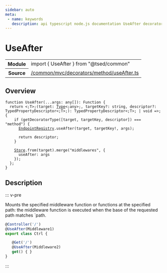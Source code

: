```yaml
---
sidebar: auto
meta:
 - name: keywords
   description: api typescript node.js documentation UseAfter decorator
---
```

# UseAfter <Badge text="Decorator" type="decorator"/>
<!-- Summary -->
<section class="symbol-info"><table class="is-full-width"><tbody><tr><th>Module</th><td><div class="lang-typescript"><span class="token keyword">import</span> { UseAfter }&nbsp;<span class="token keyword">from</span>&nbsp;<span class="token string">"@tsed/common"</span></div></td></tr><tr><th>Source</th><td><a href="https://github.com/Romakita/ts-express-decorators/blob/v4.30.2/src//common/mvc/decorators/method/useAfter.ts#L0-L0">/common/mvc/decorators/method/useAfter.ts</a></td></tr></tbody></table></section>

<!-- Overview -->
## Overview


<pre><code class="typescript-lang ">function <span class="token function">UseAfter</span><span class="token punctuation">(</span>...args<span class="token punctuation">:</span> <span class="token keyword">any</span><span class="token punctuation">[</span><span class="token punctuation">]</span><span class="token punctuation">)</span><span class="token punctuation">:</span> Function <span class="token punctuation">{</span>
  return &lt<span class="token punctuation">;</span>T&gt<span class="token punctuation">;</span><span class="token punctuation">(</span>target<span class="token punctuation">:</span> <a href="/api/core/interfaces/Type.html"><span class="token">Type</span></a>&lt<span class="token punctuation">;</span><span class="token keyword">any</span>&gt<span class="token punctuation">;</span><span class="token punctuation">,</span> targetKey?<span class="token punctuation">:</span> <span class="token keyword">string</span><span class="token punctuation">,</span> descriptor?<span class="token punctuation">:</span> TypedPropertyDescriptor&lt<span class="token punctuation">;</span>T&gt<span class="token punctuation">;</span><span class="token punctuation">)</span><span class="token punctuation">:</span> TypedPropertyDescriptor&lt<span class="token punctuation">;</span>T&gt<span class="token punctuation">;</span> | <span class="token keyword">void</span> =&gt<span class="token punctuation">;</span> <span class="token punctuation">{</span>
    if <span class="token punctuation">(</span><span class="token function">getDecoratorType</span><span class="token punctuation">(</span><span class="token punctuation">[</span>target<span class="token punctuation">,</span> targetKey<span class="token punctuation">,</span> descriptor<span class="token punctuation">]</span><span class="token punctuation">)</span> === <span class="token string">"method"</span><span class="token punctuation">)</span> <span class="token punctuation">{</span>
      <a href="/api/common/mvc/registries/EndpointRegistry.html"><span class="token">EndpointRegistry</span></a>.<span class="token function">useAfter</span><span class="token punctuation">(</span>target<span class="token punctuation">,</span> targetKey!<span class="token punctuation">,</span> args<span class="token punctuation">)</span><span class="token punctuation">;</span>

      return descriptor<span class="token punctuation">;</span>
    <span class="token punctuation">}</span>

    <a href="/api/core/class/Store.html"><span class="token">Store</span></a>.<span class="token keyword">from</span><span class="token punctuation">(</span>target<span class="token punctuation">)</span>.<span class="token function">merge</span><span class="token punctuation">(</span>"middlewares"<span class="token punctuation">,</span> <span class="token punctuation">{</span>
      useAfter<span class="token punctuation">:</span> args
    <span class="token punctuation">}</span><span class="token punctuation">)</span><span class="token punctuation">;</span>
  <span class="token punctuation">}</span><span class="token punctuation">;</span>
<span class="token punctuation">}</span>
</code></pre>



<!-- Description -->
## Description

::: v-pre

Mounts the specified middleware function or functions at the specified path: the middleware function is executed when
the base of the requested path matches `path.

```typescript
@Controller('/')
@UseAfter(Middleware1)
export class Ctrl {

   @Get('/')
   @UseAfter(Middleware2)
   get() { }
}
```


:::